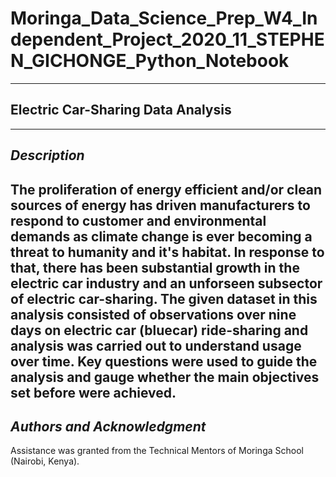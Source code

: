 # Moringa_Data_Science_Prep_W4_Independent_Project_2020_11_STEPHEN_GICHONGE_Python_Notebook #
---
## __Electric Car-Sharing Data Analysis__ ##
---
## _Description_ ##
The proliferation of energy efficient and/or clean sources of energy has driven manufacturers to respond to customer and environmental demands as climate change is ever becoming a threat to humanity and it's habitat. In response to that, there has been substantial growth in the electric car industry and an unforseen subsector of electric car-sharing. 
The given dataset in this analysis consisted of observations over nine days on electric car (bluecar) ride-sharing and analysis was carried out to understand usage over time.
Key questions were used to guide the analysis and gauge whether the main objectives set before were achieved.
---
## _Authors and Acknowledgment_ ##
Assistance was granted from the Technical Mentors of Moringa School (Nairobi, Kenya).
